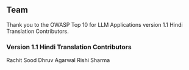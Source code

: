 ## Team

Thank you to the OWASP Top 10 for LLM Applications version 1.1 Hindi Translation Contributors.

### Version 1.1 Hindi Translation Contributors
Rachit Sood
Dhruv Agarwal
Rishi Sharma
